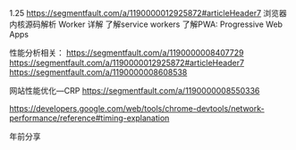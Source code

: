 1.25
https://segmentfault.com/a/1190000012925872#articleHeader7
浏览器内核源码解析
Worker 详解
了解service workers
了解PWA: Progressive Web Apps

性能分析相关：
https://segmentfault.com/a/1190000008407729
https://segmentfault.com/a/1190000012925872#articleHeader7
https://segmentfault.com/a/1190000008608538

网站性能优化—CRP
https://segmentfault.com/a/1190000008550336

https://developers.google.com/web/tools/chrome-devtools/network-performance/reference#timing-explanation

年前分享